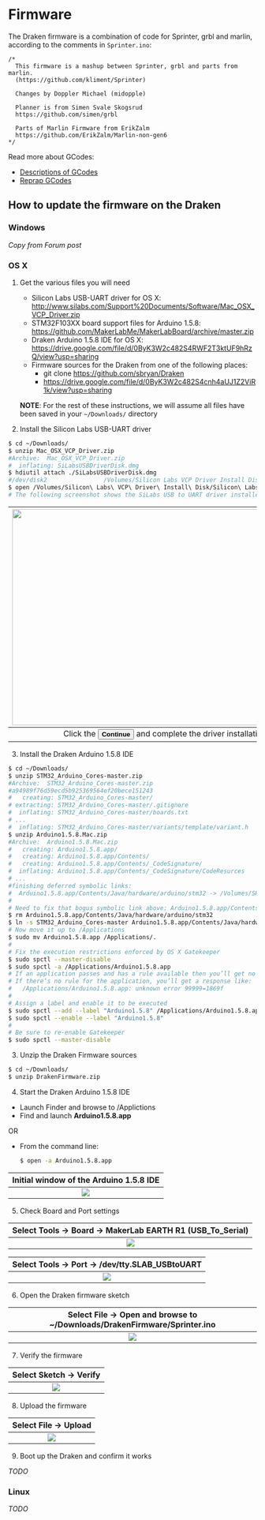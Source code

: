 # Firmware

The Draken firmware is a combination of code for Sprinter, grbl and marlin, according to the comments in `Sprinter.ino`:

```
/*
  This firmware is a mashup between Sprinter, grbl and parts from marlin.
  (https://github.com/kliment/Sprinter)

  Changes by Doppler Michael (midopple)

  Planner is from Simen Svale Skogsrud
  https://github.com/simen/grbl

  Parts of Marlin Firmware from ErikZalm
  https://github.com/ErikZalm/Marlin-non-gen6
*/
```

Read more about GCodes:

* [Descriptions of GCodes](http://linuxcnc.org/handbook/gcode/g-code.html)
* [Reprap GCodes](http://objects.reprap.org/wiki/Mendel_User_Manual:_RepRapGCodes)

## How to update the firmware on the Draken

### Windows
*_Copy from Forum post_*
### OS X
1. Get the various files you will need
   * Silicon Labs USB-UART driver for OS X:
     http://www.silabs.com/Support%20Documents/Software/Mac_OSX_VCP_Driver.zip
   * STM32F103XX board support files for Arduino 1.5.8:
     https://github.com/MakerLabMe/MakerLabBoard/archive/master.zip
   * Draken Arduino 1.5.8 IDE for OS X:
     https://drive.google.com/file/d/0ByK3W2c482S4RWF2T3ktUF9hRzQ/view?usp=sharing
   * Firmware sources for the Draken from one of the following places:
      - git clone https://github.com/sbryan/Draken
      - https://drive.google.com/file/d/0ByK3W2c482S4cnh4aUJ1Z2ViR1k/view?usp=sharing

   **NOTE**: For the rest of these instructions, we will assume all files have been saved in your `~/Downloads/` directory


2. Install the Silicon Labs USB-UART driver

  ```bash
  $ cd ~/Downloads/
  $ unzip Mac_OSX_VCP_Driver.zip
  #Archive:  Mac_OSX_VCP_Driver.zip
  #  inflating: SiLabsUSBDriverDisk.dmg
  $ hdiutil attach ./SiLabsUSBDriverDisk.dmg
  #/dev/disk2                /Volumes/Silicon Labs VCP Driver Install Disk
  $ open /Volumes/Silicon\ Labs\ VCP\ Driver\ Install\ Disk/Silicon\ Labs\ VCP\ Driver.pkg
  # The following screenshot shows the SiLabs USB to UART driver installer
  ```

  |<img src='../misc/SiLabsUSBtoUART-installer.png' width=620 height=438>|
  |:--------------------------:
  |Click the <button>**Continue**</button> and complete the driver installation|

3. Install the Draken Arduino 1.5.8 IDE

  ```bash
  $ cd ~/Downloads/
  $ unzip STM32_Arduino_Cores-master.zip
  #Archive:  STM32_Arduino_Cores-master.zip
  #a94989f76d59ecd5b925369564ef20bece151243
  #   creating: STM32_Arduino_Cores-master/
  # extracting: STM32_Arduino_Cores-master/.gitignore
  #  inflating: STM32_Arduino_Cores-master/boards.txt
  # ...
  #  inflating: STM32_Arduino_Cores-master/variants/template/variant.h
  $ unzip Arduino1.5.8.Mac.zip
  #Archive:  Arduino1.5.8.Mac.zip
  #   creating: Arduino1.5.8.app/
  #   creating: Arduino1.5.8.app/Contents/
  #   creating: Arduino1.5.8.app/Contents/_CodeSignature/
  #  inflating: Arduino1.5.8.app/Contents/_CodeSignature/CodeResurces
  # ...
  #finishing deferred symbolic links:
  #  Arduino1.5.8.app/Contents/Java/hardware/arduino/stm32 -> /Volumes/SHARED/projects/STduino/stm32/
  #
  # Need to fix that bogus symbolic link above: Arduino1.5.8.app/Contents/Java/hardware/arduino/stm32
  $ rm Arduino1.5.8.app/Contents/Java/hardware/arduino/stm32
  $ ln -s STM32_Arduino_Cores-master Arduino1.5.8.app/Contents/Java/hardware/arduino/stm32
  # Now move it up to /Applications
  $ sudo mv Arduino1.5.8.app /Applications/.
  #
  # Fix the execution restrictions enforced by OS X Gatekeeper
  $ sudo spctl --master-disable
  $ sudo spctl -a /Applications/Arduino1.5.8.app
  # If an application passes and has a rule available then you’ll get no response.
  # If there’s no rule for the application, you’ll get a response like:
  #   /Applications/Arduino1.5.8.app: unknown error 99999=1869f
  #
  # Assign a label and enable it to be executed
  $ sudo spctl --add --label "Arduino1.5.8" /Applications/Arduino1.5.8.app
  $ sudo spctl --enable --label "Arduino1.5.8"
  #
  # Be sure to re-enable Gatekeeper
  $ sudo spctl --master-disable
  ```

3. Unzip the Draken Firmware sources

  ```bash
  $ cd ~/Downloads/
  $ unzip DrakenFirmware.zip
  ```

4. Start the Draken Arduino 1.5.8 IDE

  - Launch Finder and browse to /Applictions
  - Find and launch **Arduino1.5.8.app**

  OR

  - From the command line:
    ```bash
    $ open -a Arduino1.5.8.app
    ```

  |Initial window of the Arduino 1.5.8 IDE|
  |:--------------------------:
  |<img src='../misc/Arduino1.5.8_IDE_default.png'>|

5. Check Board and Port settings

  |Select Tools -> Board -> MakerLab EARTH R1 (USB_To_Serial)|
  |:--------------------------:
  |<img src='../misc/Arduino1.5.8_IDE_board.png'>|

  |Select Tools -> Port -> /dev/tty.SLAB_USBtoUART|
  |:--------------------------:
  |<img src='../misc/Arduino1.5.8_IDE_port.png'>|

6. Open the Draken firmware sketch

  |Select File -> Open and browse to ~/Downloads/DrakenFirmware/Sprinter.ino|
  |:--------------------------:
  |<img src='../misc/Arduino1.5.8_IDE_open.png'>|

7. Verify the firmware

  |Select Sketch -> Verify|
  |:--------------------------:
  |<img src='../misc/Arduino1.5.8_IDE_verify.png'>|

8. Upload the firmware

  |Select File -> Upload|
  |:--------------------------:
  |<img src='../misc/Arduino1.5.8_IDE_upload.png'>|

9. Boot up the Draken and confirm it works

  *_TODO_*

### Linux
*_TODO_*


